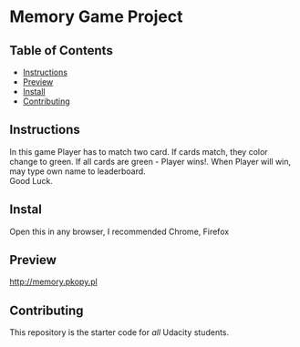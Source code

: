 # Memory Game Project

## Table of Contents

* [Instructions](#instructions)
* [Preview](#preview)
* [Install](#install)
* [Contributing](#contributing)


## Instructions

In this game Player has to match two card. If cards match, they color change to green. If all cards are green - Player wins!. 
When Player will win, may type own name to leaderboard.  
Good Luck. 

## Instal

Open this in any browser, I recommended Chrome, Firefox

## Preview

http://memory.pkopy.pl

## Contributing

This repository is the starter code for _all_ Udacity students.
